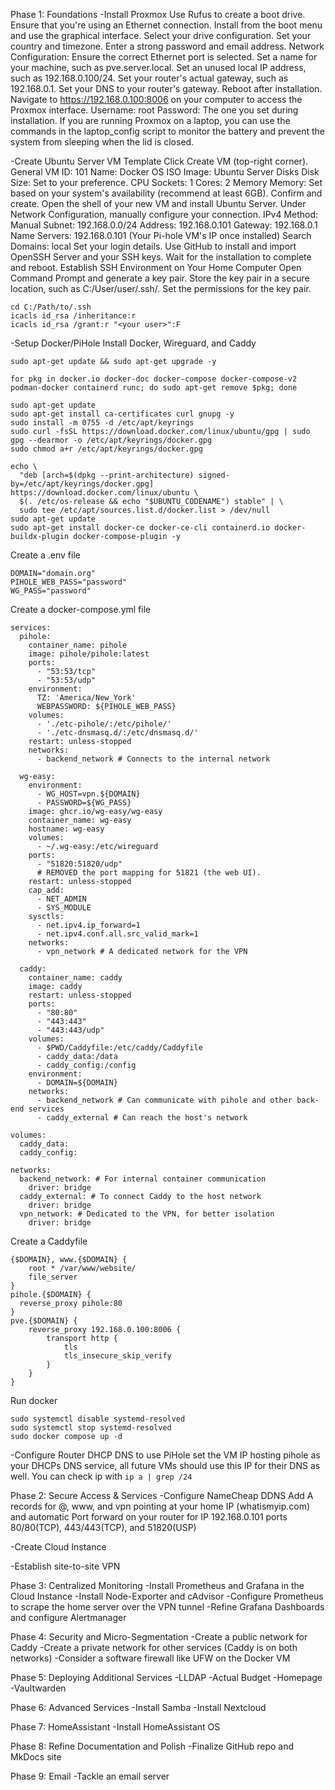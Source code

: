 Phase 1: Foundations
-Install Proxmox
Use Rufus to create a boot drive.
Ensure that you're using an Ethernet connection.
Install from the boot menu and use the graphical interface.
Select your drive configuration.
Set your country and timezone.
Enter a strong password and email address.
Network Configuration:
Ensure the correct Ethernet port is selected.
Set a name for your machine, such as pve.server.local.
Set an unused local IP address, such as 192.168.0.100/24.
Set your router's actual gateway, such as 192.168.0.1.
Set your DNS to your router's gateway.
Reboot after installation.
Navigate to https://192.168.0.100:8006 on your computer to access the Proxmox interface.
Username: root
Password: The one you set during installation.
If you are running Proxmox on a laptop, you can use the commands in the laptop_config script to monitor the battery and prevent the system from sleeping when the lid is closed.

-Create Ubuntu Server VM Template
Click Create VM (top-right corner).
General
VM ID: 101
Name: Docker
OS
ISO Image: Ubuntu Server
Disks
Disk Size: Set to your preference.
CPU
Sockets: 1
Cores: 2
Memory
Memory: Set based on your system's availability (recommend at least 6GB).
Confirm and create.
Open the shell of your new VM and install Ubuntu Server.
Under Network Configuration, manually configure your connection.
IPv4 Method: Manual
Subnet: 192.168.0.0/24
Address: 192.168.0.101
Gateway: 192.168.0.1
Name Servers: 192.168.0.101 (Your Pi-hole VM's IP once installed)
Search Domains: local
Set your login details.
Use GitHub to install and import OpenSSH Server and your SSH keys.
Wait for the installation to complete and reboot.
Establish SSH Environment on Your Home Computer
Open Command Prompt and generate a key pair.
Store the key pair in a secure location, such as C:/User/user/.ssh/.
Set the permissions for the key pair.
```
cd C:/Path/to/.ssh
icacls id_rsa /inheritance:r
icacls id_rsa /grant:r "<your user>":F
```

-Setup Docker/PiHole
Install Docker, Wireguard, and Caddy
```
sudo apt-get update && sudo apt-get upgrade -y

for pkg in docker.io docker-doc docker-compose docker-compose-v2 podman-docker containerd runc; do sudo apt-get remove $pkg; done

sudo apt-get update
sudo apt-get install ca-certificates curl gnupg -y
sudo install -m 0755 -d /etc/apt/keyrings
sudo curl -fsSL https://download.docker.com/linux/ubuntu/gpg | sudo gpg --dearmor -o /etc/apt/keyrings/docker.gpg
sudo chmod a+r /etc/apt/keyrings/docker.gpg

echo \
  "deb [arch=$(dpkg --print-architecture) signed-by=/etc/apt/keyrings/docker.gpg] https://download.docker.com/linux/ubuntu \
  $(. /etc/os-release && echo "$UBUNTU_CODENAME") stable" | \
  sudo tee /etc/apt/sources.list.d/docker.list > /dev/null
sudo apt-get update
sudo apt-get install docker-ce docker-ce-cli containerd.io docker-buildx-plugin docker-compose-plugin -y
```
Create a .env file
```
DOMAIN="domain.org"
PIHOLE_WEB_PASS="password"
WG_PASS="password"
```
Create a docker-compose.yml file
```
services:
  pihole:
    container_name: pihole
    image: pihole/pihole:latest
    ports:
      - "53:53/tcp"
      - "53:53/udp"
    environment:
      TZ: 'America/New_York'
      WEBPASSWORD: ${PIHOLE_WEB_PASS}
    volumes:
      - './etc-pihole/:/etc/pihole/'
      - './etc-dnsmasq.d/:/etc/dnsmasq.d/'
    restart: unless-stopped
    networks:
      - backend_network # Connects to the internal network

  wg-easy:
    environment:
      - WG_HOST=vpn.${DOMAIN}
      - PASSWORD=${WG_PASS}
    image: ghcr.io/wg-easy/wg-easy
    container_name: wg-easy
    hostname: wg-easy
    volumes:
      - ~/.wg-easy:/etc/wireguard
    ports:
      - "51820:51820/udp"
      # REMOVED the port mapping for 51821 (the web UI).
    restart: unless-stopped
    cap_add:
      - NET_ADMIN
      - SYS_MODULE
    sysctls:
      - net.ipv4.ip_forward=1
      - net.ipv4.conf.all.src_valid_mark=1
    networks:
      - vpn_network # A dedicated network for the VPN

  caddy:
    container_name: caddy
    image: caddy
    restart: unless-stopped
    ports:
      - "80:80"
      - "443:443"
      - "443:443/udp"
    volumes:
      - $PWD/Caddyfile:/etc/caddy/Caddyfile
      - caddy_data:/data
      - caddy_config:/config
    environment:
      - DOMAIN=${DOMAIN}
    networks:
      - backend_network # Can communicate with pihole and other back-end services
      - caddy_external # Can reach the host's network
    
volumes:
  caddy_data:
  caddy_config:

networks:
  backend_network: # For internal container communication
    driver: bridge
  caddy_external: # To connect Caddy to the host network
    driver: bridge
  vpn_network: # Dedicated to the VPN, for better isolation
    driver: bridge
```
Create a Caddyfile
```
{$DOMAIN}, www.{$DOMAIN} {
	root * /var/www/website/
	file_server
}
pihole.{$DOMAIN} {
  reverse_proxy pihole:80
}
pve.{$DOMAIN} {
	reverse_proxy 192.168.0.100:8006 {
		transport http {
			tls
			tls_insecure_skip_verify
		}
	}
}
```
Run docker
```
sudo systemctl disable systemd-resolved
sudo systemctl stop systemd-resolved
sudo docker compose up -d
```

-Configure Router DHCP DNS to use PiHole
set the VM IP hosting pihole as your DHCPs DNS service, all future VMs should use this IP for their DNS as well. You can check ip with `ip a | grep /24`

Phase 2: Secure Access & Services
-Configure NameCheap DDNS
Add A records for @, www, and vpn pointing at your home IP (whatismyip.com) and automatic
Port forward on your router for IP 192.168.0.101 ports 80/80(TCP), 443/443(TCP), and 51820(USP)

-Create Cloud Instance

-Establish site-to-site VPN

Phase 3: Centralized Monitoring
-Install Prometheus and Grafana in the Cloud Instance
-Install Node-Exporter and cAdvisor
-Configure Prometheus to scrape the home server over the VPN tunnel
-Refine Grafana Dashboards and configure Alertmanager

Phase 4: Security and Micro-Segmentation
-Create a public network for Caddy
-Create a private network for other services (Caddy is on both networks)
-Consider a software firewall like UFW on the Docker VM

Phase 5: Deploying Additional Services
-LLDAP
-Actual Budget
-Homepage
-Vaultwarden

Phase 6: Advanced Services
-Install Samba
-Install Nextcloud

Phase 7: HomeAssistant
-Install HomeAssistant OS

Phase 8: Refine Documentation and Polish
-Finalize GitHub repo and MkDocs site

Phase 9: Email
-Tackle an email server

